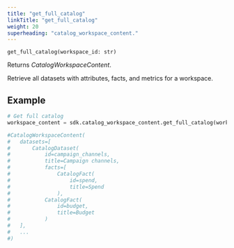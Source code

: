 ```yaml
---
title: "get_full_catalog"
linkTitle: "get_full_catalog"
weight: 20
superheading: "catalog_workspace_content."
---
```


<!-- TODO -->

``get_full_catalog(workspace_id: str)``

Returns *CatalogWorkspaceContent*.

Retrieve all datasets with attributes, facts, and metrics for a workspace.

## Example

```Python
# Get full catalog
workspace_content = sdk.catalog_workspace_content.get_full_catalog(workspace_id="123")

#CatalogWorkspaceContent(
#   datasets=[
#       CatalogDataset(
#           id=campaign_channels,
#           title=Campaign channels,
#           facts=[
#               CatalogFact(
#                   id=spend,
#                   title=Spend
#               ),
#           CatalogFact(
#               id=budget,
#               title=Budget
#           )
#   ],
#   ...
#)
```
